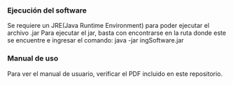 ### Ejecución del software
Se requiere un JRE(Java Runtime Environment) para poder ejecutar el archivo .jar
Para ejecutar el jar, basta con encontrarse en la ruta donde este se encuentre e ingresar el comando:
    java -jar ingSoftware.jar

### Manual de uso
Para ver el manual de usuario, verificar el PDF incluido en este repositorio.
